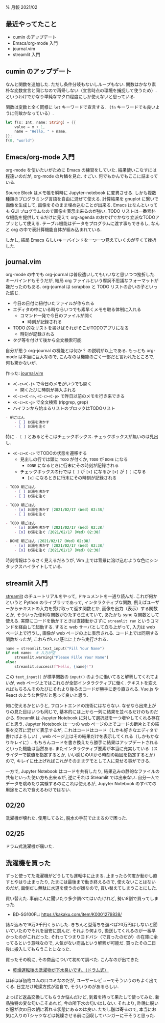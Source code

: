 % 月報 2021/02

## 最近やってたこと

- cumin のアップデート
- Emacs/org-mode 入門
- journal.vim
- streamlit 入門

## cumin のアップデート

なんと関数を追加した.
ただし条件分岐もないしループもない.
関数はかなり素朴な変数宣言と同じなので再帰しない（宣言時点の環境を捕捉して使うため）.
というわけでかなり単純なマクロ程度にしか使えないと思っている.

関数は変数と全く同様に `let` キーワードで宣言する.
（`fn` キーワードでも良いように何故かなっている）.

```rust
let f(x: Int, name: String) = {{
    value = x + 1,
    name = "Hello, " + name,
}};
f(0, "world")
```

## Emacs/org-mode 入門

org-mode を使いたいがために Emacs の練習をしていた.
結果使いこなすには程遠いのだが, org-mode の片鱗を見た.
すごい.
何でもかんでもここに詰まっている.

Source Block はメモ帳を瞬時に Jupyter-notebook に変異させる.
しかも複数種類のプログラミング言語を自由に混ぜて使える.
計算結果を gnuplot に繋いで画像を生成して, 画像をそのまま埋め込むことが出来る.
Emacs はなんといっても GUI プログラムなので画像を表示出来るのが強い.
TODO リストは一番素朴な機能を提供してるだけに見えて org-agenda のおかげでかなり立派なTODOアプリとして使える.
テーブル機能はデータをプログラムに渡す事もできるし, なんと org の中で表計算機能自体が組み込まれている.

しかし, 結局 Emacs らしいキーバインドを一つ一つ覚えていくのが辛くて挫折した.

## journal.vim

org-mode の中でも org-journal は普段遣いしてもいいなと思いつつ挫折した.
キーバインドもそうだが, 結局 org ファイルという摩訶不思議なフォーマットが嫌だったのもある.
org-journal は scrapbox と TODO リストの合いの子といった感じ.

- 今日の日付に紐付いたファイルが作られる
- エディタの中にいる時ならいつでも素早くメモを取る体制に入れる
    - コマンド一発で今日のファイルが開く
        - 時刻が記録される
- TODO 的なリストを書けばそれがそこがTODOアプリになる
    - 時刻が記録される
- タグ等を付けて後から全文検索可能

自分が思う org-journal の機能とは何か？ の説明が以上である.
もっとも org-mode は本当に巨大なので, こんなのは機能のごく一部だと言われたところで, 何も驚かないが.

作った: [journal.vim](https://github.com/cympfh/journal.vim)

- `<C-c><C-j>` で今日のメモがいつでも開く
    - 開くたびに時刻が挿入される
- `<C-c><C-n>`, `<C-c><C-p>` で昨日以前のメモを行き来できる
- `<C-c><C-g>` で全文検索 (ripgrep, grep)
- ハイフンから始まるリストのブロックはTODOリスト

```markdown
- 朝ごはん
    - [ ] お湯を沸かす
    - [ ] お湯を注ぐ
```

特に `- [ ]` とあるとそこはチェックボックス.
チェックボックスが無いのは見出し.

- `<C-c><C-c>` でTODOの状態を遷移する
    - 見出しの行では頭に `TODO` が付くか, `TODO` が `DONE` になる
        - `DONE` になるときに行末にその時刻が記録される
    - チェックボックスの行では `[ ]` が `[x]` になるか `[x]` が `[ ]` になる
        - `[x]` になるときに行末にその時刻が記録される

```markdown
- TODO 朝ごはん
    - [ ] お湯を沸かす
    - [ ] お湯を注ぐ
```

```markdown
- TODO 朝ごはん
    - [x] お湯を沸かす [2021/02/17 (Wed) 02:38]
    - [ ] お湯を注ぐ
```

```markdown
- TODO 朝ごはん
    - [x] お湯を沸かす [2021/02/17 (Wed) 02:38]
    - [x] お湯を注ぐ [2021/02/17 (Wed) 02:38]
```

```markdown
- DONE 朝ごはん [2021/02/17 (Wed) 02:38]
    - [x] お湯を沸かす [2021/02/17 (Wed) 02:38]
    - [x] お湯を注ぐ [2021/02/17 (Wed) 02:38]
```

時刻情報はうるさく見えるだろうが, Vim 上では背景に溶け込むような色にシンタックスハイライトしている.

## streamlit 入門

[streamlit](https://www.streamlit.io/) のチュートリアルをやって, ドキュメントを一通り読んだ.
これが何かというと Python のライブラリであって,
インタラクティブな関数,
例えばユーザーからテキストの入力を受け取って返す関数とか,
画像を出力（表示）する関数とか,
そういった便利な関数がひたすら生えていて,
あたかも sync な関数として使える.
実際にコードを動かすときは直接動かさずに `streamlit run` というコマンドを経由して起動する.
すると web サーバとして立ち上がって, 入力は web ページ上で行うし, 画像が web ページの上に表示される.
コード上では同期する関数だったが, これらがいい感じに上から実行される.

```python
name = streamlit.text_input("Fill Your Name")
if not name:  # 入力が空
    streamlit.warning("Please Fille Your Name")
else:
    streamlit.success(f"Hello, {name}!")
```

この `text_input()` が標準関数の `input()` のように働いてると解釈してくれてよいが,
web ページ上ではこれらが全部インタラクティブに働く.
テキストを変えればもちろんそのたびにそれより後ろのコードが勝手に走り直される.
Vue.js や React のような世界だと思って良いと思う.

何に使えるかというと, フロントエンドの技術にはならない.
なぜなら出来上がりの見た目はいつも同じで, 基本的には上から一列に結果を並べるだけのものだから.
Streamlit は Jupyter Notebook に対して選択肢を一つ増やしてくれる存在だと思う.
Jupyter Notebook は一つの web ページの上でコードの断片とその結果を交互に混ぜて表示するが,
これはコードはコード（しかも好きなエディタで書けばよろしい）, web ページ上はその結果だけを表示してくれる（しかもかなりキレイに）.
もちろんコードを書き換えたら勝手に結果はアップデートされるといった機能は当然ある.
またインタラクティブ要素が本当に充実している（スライダーで数値を指定するとか, いい感じのUIから時刻の範囲を指定するとか） ので,
キレイに仕上げればこれがそのままデモとして人に見せる事ができる.

一方で, Jupyter Notebook はコードを共有したり, 結果込みの静的なファイルの共有といった使い方も出来るが,
逆にそれは Streamlit では出来ない.
自分一人でデータを眺めたり実験するのにこれは使えるが, Jupyter Notebook のすべての用途をこれで食えるわけではない.

## 02/20

洗濯機が壊れた.
使用してると, 脱水の手前で止まるので困った.

## 02/25

ドラム式洗濯機が届いた.

## 洗濯機を買った

ずっと使ってた洗濯機がどうしても運転中に止まる.
止まったら何度か動かし直すとやはり止まったり, たまには最後まで動き終えるので, 使えないことはないのだが,
面倒だし無駄に水道を使うのが嫌なので, 買い替えてしまうことにした.

買い替えた.
事前に人に聞いたり多少調べてはいたけれど, 勢い8割で買ってしまった.

- BD-SG100FL: https://kakaku.com/item/K0001279838/

諸々込みで18万3千円くらいした.
きちんと型落ちを選べば20万円はしないと聞いていたのでそれを目安に選んだ.
それより何より, 搬送してくれるのが一番早かったのがこれだった.
それってつまりヨドバシ（で買ったのだが）の在庫に余ってるという意味なので,
人気がない商品という解釈が可能だ.
買ったその二日後に搬入してもらうことになった.

買ったその晩に, その商品について初めて調べた.
こんなのが出てきた

- [乾燥運転後の洗濯物が下水臭いです。（ドラム式）](https://kadenfan.hitachi.co.jp/support/wash/q_a/a172.html)

ほぼほぼ価格コムの口コミなのだが, ユーザーレビューでそういうのもよく出てくる.
日立だけ乾燥方式が独自で, そういうのがあるらしい.

よっぽど返品交換してもらうか悩んだけど, 到着を待って果たして使ってみた.
新品独特の変な匂いこそあれど, 今の所下水の匂いはしない.
それより, 昨晩に脱いだ服が次の日の朝に着れる状態にあるのは良い.
ただし皺は寄るので, 本当にお気に入りのTシャツなどは乾燥させる前に回収してハンガーに干そうと思った.
